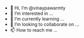 - 👋 Hi, I’m @vinaypawarmty
- 👀 I’m interested in ...
- 🌱 I’m currently learning ...
- 💞️ I’m looking to collaborate on ...
- 📫 How to reach me ...

<!---
vinaypawarmty/vinaypawarmty is a ✨ special ✨ repository because its `README.md` (this file) appears on your GitHub profile.
You can click the Preview link to take a look at your changes.
--->
